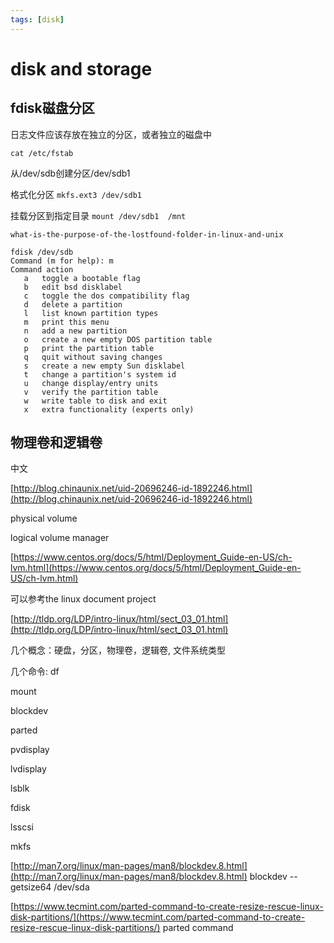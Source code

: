 ```yaml
---
tags: [disk]
---
```


# disk and storage

## fdisk磁盘分区

日志文件应该存放在独立的分区，或者独立的磁盘中

`cat /etc/fstab`

从/dev/sdb创建分区/dev/sdb1

格式化分区 `mkfs.ext3 /dev/sdb1`

挂载分区到指定目录 `mount /dev/sdb1  /mnt`

`what-is-the-purpose-of-the-lostfound-folder-in-linux-and-unix`

```
fdisk /dev/sdb
Command (m for help): m
Command action
   a   toggle a bootable flag
   b   edit bsd disklabel
   c   toggle the dos compatibility flag
   d   delete a partition
   l   list known partition types
   m   print this menu
   n   add a new partition
   o   create a new empty DOS partition table
   p   print the partition table
   q   quit without saving changes
   s   create a new empty Sun disklabel
   t   change a partition's system id
   u   change display/entry units
   v   verify the partition table
   w   write table to disk and exit
   x   extra functionality (experts only)

```

## 物理卷和逻辑卷
中文

[http://blog.chinaunix.net/uid-20696246-id-1892246.html](http://blog.chinaunix.net/uid-20696246-id-1892246.html)

physical volume


logical volume manager

[https://www.centos.org/docs/5/html/Deployment_Guide-en-US/ch-lvm.html](https://www.centos.org/docs/5/html/Deployment_Guide-en-US/ch-lvm.html)


可以参考the linux document project

[http://tldp.org/LDP/intro-linux/html/sect_03_01.html](http://tldp.org/LDP/intro-linux/html/sect_03_01.html)

几个概念：硬盘，分区，物理卷，逻辑卷, 文件系统类型

几个命令:
df

mount

blockdev

parted

pvdisplay

lvdisplay

lsblk

fdisk

lsscsi

mkfs




[http://man7.org/linux/man-pages/man8/blockdev.8.html](http://man7.org/linux/man-pages/man8/blockdev.8.html)
blockdev --getsize64 /dev/sda

[https://www.tecmint.com/parted-command-to-create-resize-rescue-linux-disk-partitions/](https://www.tecmint.com/parted-command-to-create-resize-rescue-linux-disk-partitions/)
parted command

